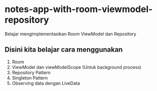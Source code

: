 # notes-app-with-room-viewmodel-repository
Belajar mengimplementasikan Room ViewModel dan Repository

## Disini kita belajar cara menggunakan
1. Room 
2. ViewModel dan viewModelScope (Untuk background process)
3. Repository Pattern
4. Singleton Pattern
5. Observing data dengan LiveData

